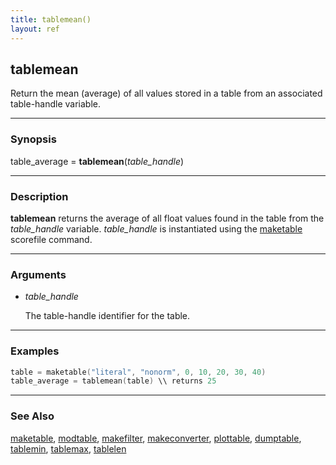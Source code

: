 ```yaml
---
title: tablemean()
layout: ref
---
```


## tablemean

Return the mean (average) of all values stored in a table from an associated
table-handle variable.

-----

### Synopsis

table\_average = **tablemean**(*table\_handle*)

-----

### Description

**tablemean** returns the average of all float values found in the table from the
*table\_handle* variable. *table\_handle* is instantiated using the
[maketable](maketable.html) scorefile command.

-----

### Arguments

  - *table\_handle*  
      
    The table-handle identifier for the table.

-----

### Examples

```cpp
table = maketable("literal", "nonorm", 0, 10, 20, 30, 40)
table_average = tablemean(table) \\ returns 25
```
-----

### See Also

[maketable](maketable.html), [modtable](modtable.html),
[makefilter](makefilter.html), [makeconverter](makeconverter.html),
[plottable](plottable.html), [dumptable](dumptable.html),
[tablemin](tablemin.html), [tablemax](tablemax.html), [tablelen](tablelen.html)